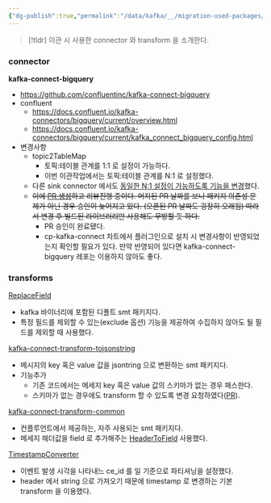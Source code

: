 ```yaml
---
{"dg-publish":true,"permalink":"/data/kafka/__/migration-used-packages/","tags":["kafka","connect"],"noteIcon":"","created":"2024-06-30T00:39:32.604+09:00"}
---
```




> [!tldr]
> 이관 시 사용한 connector 와 transform 을 소개한다.


### connector


**kafka-connect-bigquery**
- https://github.com/confluentinc/kafka-connect-bigquery
- confluent
    - https://docs.confluent.io/kafka-connectors/bigquery/current/overview.html
    - https://docs.confluent.io/kafka-connectors/bigquery/current/kafka_connect_bigquery_config.html
- 변경사항
    - topic2TableMap
        - 토픽:테이블 관계를 1:1 로 설정이 가능하다.
        - 이번 이관작업에서는 토픽:테이블 관계를 N:1 로 설정했다.
    - 다른 sink connector 에서도 [동일한 N:1 설정이 가능하도록 기능을 변경](https://github.com/snowflakedb/snowflake-kafka-connector/pull/459)했다.
    - ~~이에 [PR 생성](https://github.com/confluentinc/kafka-connect-bigquery/pull/361)하고 리뷰진행 중이다. 머지된 PR 날짜를 보니 패키지 의존성 문제가 아닌 경우 승인이 늦어지고 있다. (오픈된 PR 날짜도 굉장히 오래됨) 따라서 변경 후 빌드된 라이브러리만 사용해도 무방할 듯 하다.~~
        - PR 승인이 완료됐다.
        - cp-kafka-connect 차트에서 플러그인으로 설치 시 변경사항이 반영되었는지 확인할 필요가 있다. 만약 반영되어 있다면 kafka-connect-bigquery 레포는 이용하지 않아도 좋다.


### transforms


[ReplaceField](https://docs.confluent.io/platform/current/connect/transforms/replacefield.html#replacefield)
- kafka 바이너리에 포함된 디폴트 smt 패키지다.
- 특정 필드를 제외할 수 있는(exclude 옵션) 기능을 제공하여 수집하지 않아도 될 필드를 제외할 때 사용했다.


[kafka-connect-transform-tojsonstring](https://github.com/an0r0c/kafka-connect-transform-tojsonstring)
- 메시지의 key 혹은 value 값을 jsontring 으로 변환하는 smt 패키지다.
- 기능추가
    - 기존 코드에서는 메세지 key 혹은 value 값의 스키마가 없는 경우 패스한다.
    - 스키마가 없는 경우에도 transform 할 수 있도록 변경 요청하였다([PR](https://github.com/an0r0c/kafka-connect-transform-tojsonstring/pull/18)).


[kafka-connect-transform-common](https://github.com/jcustenborder/kafka-connect-transform-common)
- 컨플루언트에서 제공하는, 자주 사용되는 smt 패키지다.
- 메세지 헤더값을 field 로 추가해주는 [HeaderToField](https://jcustenborder.github.io/kafka-connect-documentation/projects/kafka-connect-transform-common/transformations/HeaderToField.html) 사용했다.


[TimestampConverter](https://docs.confluent.io/platform/current/connect/transforms/timestampconverter.html)
- 이벤트 발생 시각을 나타내느 ce_id 를 일 기준으로 파티셔닝을 설정했다.
- header 에서 string 으로 가져오기 때문에 timestamp 로 변경하는 기본 transform 을 이용했다.